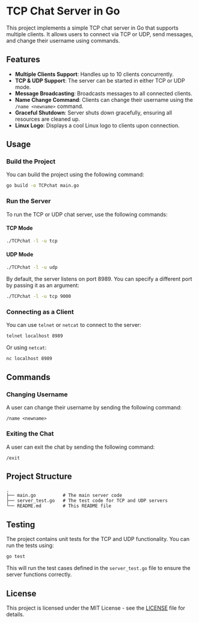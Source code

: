 
# TCP Chat Server in Go

This project implements a simple TCP chat server in Go that supports multiple clients. It allows users to connect via TCP or UDP, send messages, and change their username using commands.

## Features
- **Multiple Clients Support**: Handles up to 10 clients concurrently.
- **TCP & UDP Support**: The server can be started in either TCP or UDP mode.
- **Message Broadcasting**: Broadcasts messages to all connected clients.
- **Name Change Command**: Clients can change their username using the `/name <newname>` command.
- **Graceful Shutdown**: Server shuts down gracefully, ensuring all resources are cleaned up.
- **Linux Logo**: Displays a cool Linux logo to clients upon connection.

## Usage

### Build the Project
You can build the project using the following command:
```bash
go build -o TCPchat main.go
```

### Run the Server
To run the TCP or UDP chat server, use the following commands:

#### TCP Mode
```bash
./TCPchat -l -u tcp
```

#### UDP Mode
```bash
./TCPchat -l -u udp
```

By default, the server listens on port 8989. You can specify a different port by passing it as an argument:
```bash
./TCPchat -l -u tcp 9000
```

### Connecting as a Client
You can use `telnet` or `netcat` to connect to the server:
```bash
telnet localhost 8989
```

Or using `netcat`:
```bash
nc localhost 8989
```

## Commands

### Changing Username
A user can change their username by sending the following command:
```
/name <newname>
```

### Exiting the Chat
A user can exit the chat by sending the following command:
```
/exit
```

## Project Structure

```
.
├── main.go          # The main server code
├── server_test.go   # The test code for TCP and UDP servers
└── README.md        # This README file
```

## Testing

The project contains unit tests for the TCP and UDP functionality. You can run the tests using:
```bash
go test
```

This will run the test cases defined in the `server_test.go` file to ensure the server functions correctly.

## License

This project is licensed under the MIT License - see the [LICENSE](LICENSE) file for details.

